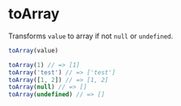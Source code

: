 # toArray

Transforms `value` to array if not `null` or `undefined`.

```ts
toArray(value)

toArray(1) // => [1]
toArray('test') // => ['test']
toArray([1, 2]) // => [1, 2]
toArray(null) // => []
toArray(undefined) // => []
```
